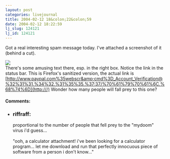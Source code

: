 ```yaml
---
layout: post
categories: livejournal
title: 2004-02-12 18&colon;22&colon;59
date: 2004-02-12 18:22:59
lj_slug: 124121
lj_id: 124121
---
```

Got a real interesting spam message today. I've attached a screenshot of it (behind a cut).  



![](http://www.csh.rit.edu/~retrev/livejournal/2004-02-12/paypal.jpg)   
There's some amusing text there, esp. in the right box. Notice the link in the status bar. This is Firefox's sanitized version, the actual link is [http://www.paypal.com%35webscr&amp;cmd%3D_Account_Verification@%32%31%31.%34%32.%31%35%35.%37:37/%70%61%79%70%61%6C.%68%74%6D](http:///) Wonder how many people will fall prey to this one?


<div id="comments"><h4>Comments:</h4><div class="lj-comments"><ul>
<li><h3>riffraff: </h3>
<a id="comment-190"></a>
<p>proportional to the number of people that fell prey to the "mydoom" virus i'd guess...<br>
<br>
"ooh, a calculator attachment!  i've been looking for a calculator program... let me download and run that perfectly innocuous piece of software from a person i don't know..."</p>
</li>
</ul></div></div>
